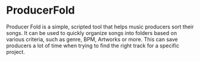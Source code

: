 # ProducerFold
Producer Fold is a simple, scripted tool that helps music producers sort their songs. It can be used to quickly organize songs into folders based on various criteria, such as genre, BPM, Artworks or more. This can save producers a lot of time when trying to find the right track for a specific project.
